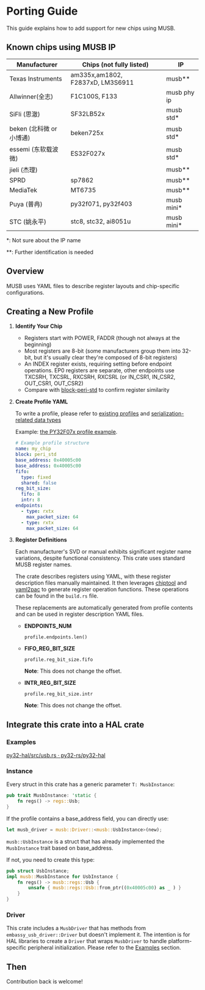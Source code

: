 # Porting Guide

This guide explains how to add support for new chips using MUSB.

## Known chips using MUSB IP

| Manufacturer             | Chips (not fully listed)         | IP          |
| ------------------------ | -------------------------------- | ----------- |
| Texas Instruments        | am335x,am1802, F2837xD, LM3S6911 | musb**      |
| Allwinner(全志)          | F1C100S, F133                    | musb phy ip |
| SiFli (思澈)             | SF32LB52x                        | musb std*   |
| beken (北科微 or 小博通) | beken725x                        | musb std*   |
| essemi (东软载波微)      | ES32F027x                        | musb std*   |
| jieli (杰理)             |                                  | musb**      |
| SPRD                     | sp7862                           | musb**      |
| MediaTek                 | MT6735                           | musb**      |
| Puya (普冉)              | py32f071, py32f403               | musb mini*  |
| STC (姚永平)             | stc8, stc32, ai8051u             | musb mini*  |

*: Not sure about the IP name

**: Further identification is needed

## Overview

MUSB uses YAML files to describe register layouts and chip-specific configurations.

## Creating a New Profile

1. **Identify Your Chip**
   
   - Registers start with POWER, FADDR (though not always at the beginning)
   - Most registers are 8-bit (some manufacturers group them into 32-bit, but it's usually clear they're composed of 8-bit registers)
   - An INDEX register exists, requiring setting before endpoint operations. EP0 registers are separate, other endpoints use TXCSRH, TXCSRL, RXCSRH, RXCSRL (or IN_CSR1, IN_CSR2, OUT_CSR1, OUT_CSR2)
   - Compare with [block-peri-std](../registers/blocks/peri_std.yaml) to confirm register similarity
   
2. **Create Profile YAML**

   To write a profile, please refer to [existing profiles](../registers/profiles) and [serialization-related data types](../build_src/build_serde.rs)

   Example: [the PY32F07x profile example](../registers/profiles/py32f07x.yaml).

   ```yaml
   # Example profile structure
   name: my_chip
   block: peri_std
   base_address: 0x40005c00
   base_address: 0x40005c00
   fifo:
     type: fixed
     shared: false
   reg_bit_size:
     fifo: 8
     intr: 8
   endpoints:
     - type: rxtx
       max_packet_size: 64
     - type: rxtx
       max_packet_size: 64
   
   ```

3. **Register Definitions**

   Each manufacturer's SVD or manual exhibits significant register name variations, despite functional consistency. This crate uses standard MUSB register names.

   The crate describes registers using YAML, with these register description files manually maintained. It then leverages [chiptool](https://github.com/embassy-rs/chiptool) and [yaml2pac](https://github.com/embedded-drivers/yaml2pac) to generate register operation functions. These operations can be found in the `build.rs` file.

   These replacements are automatically generated from profile contents and can be used in register description YAML files.

   - **ENDPOINTS_NUM**

     `profile.endpoints.len()`

   - **FIFO_REG_BIT_SIZE**

     `profile.reg_bit_size.fifo`

     **Note**: This does not change the offset.

   - **INTR_REG_BIT_SIZE**

     `profile.reg_bit_size.intr`
     
     **Note**: This does not change the offset.

## Integrate this crate into a HAL crate

### Examples

[py32-hal/src/usb.rs · py32-rs/py32-hal](https://github.com/py32-rs/py32-hal/blob/main/src/usb.rs)

### Instance

Every struct in this crate has a generic parameter `T: MusbInstance`:

```rust
pub trait MusbInstance: 'static {
    fn regs() -> regs::Usb;
}
```

If the profile contains a base_address field, you can directly use:

```rust
let musb_driver = musb::Driver::<musb::UsbInstance>(new);
```

`musb::UsbInstance` is a struct that has already implemented the `MusbInstance` trait based on base_address.

If not, you need to create this type:

```rust
pub struct UsbInstance;
impl musb::MusbInstance for UsbInstance {
    fn regs() -> musb::regs::Usb {
        unsafe { musb::regs::Usb::from_ptr((0x40005c00) as _ ) }
    }
}
```

### Driver

This crate includes a `MusbDriver` that has methods from `embassy_usb_driver::Driver` but doesn't implement it. The intention is for HAL libraries to create a `Driver` that wraps `MusbDriver` to handle platform-specific peripheral initialization. Please refer to the [Examples](#examples) section.

## Then

Contribution back is welcome!